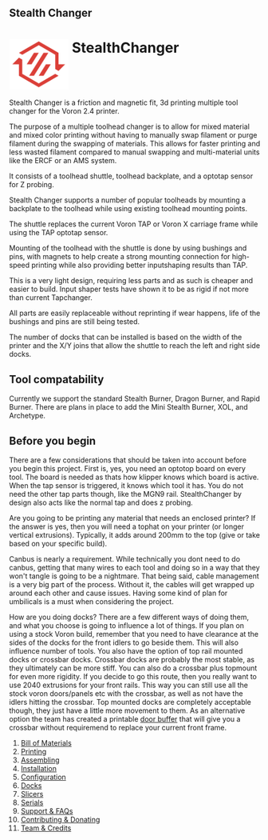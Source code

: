 ## Stealth Changer

# <img src="https://github.com/DraftShift/Stealthchanger/blob/main/media/Stealthchanger_logo.png?raw=true" height="100" align="top" /> StealthChanger

Stealth Changer is a friction and magnetic fit, 3d printing multiple tool changer for the Voron 2.4 printer.

The purpose of a multiple toolhead changer is to allow for mixed material and mixed color printing without having to manually swap filament or purge filament during the swapping of materials. This allows for faster printing and less wasted filament compared to manual swapping and multi-material units like the ERCF or an AMS system.

It consists of a toolhead shuttle, toolhead backplate, and a optotap sensor for Z probing.

Stealth Changer supports a number of popular toolheads by mounting a backplate to the toolhead while using existing toolhead mounting points.

The shuttle replaces the current Voron TAP or Voron X carriage frame while using the TAP optotap sensor.

Mounting of the toolhead with the shuttle is done by using bushings and pins, with magnets to help create a strong mounting connection for high-speed printing while also providing better inputshaping results than TAP.

This is a very light design, requiring less parts and as such is cheaper and easier to build.  Input shaper tests have shown it to be as rigid if not more than current Tapchanger.

All parts are easily replaceable without reprinting if wear happens, life of the bushings and pins are still being tested.

The number of docks that can be installed is based on the width of the printer and the X/Y joins that allow the shuttle to reach the left and right side docks.


## Tool compatability
Currently we support the standard Stealth Burner, Dragon Burner, and Rapid Burner.  There are plans in place to add the Mini Stealth Burner, XOL, and Archetype.

## Before you begin

There are a few considerations that should be taken into account before you begin this project. First is, yes, you need an optotop board on every tool. The board is needed as thats how klipper knows which board is active. When the tap sensor is triggered, it knows which tool it has. You do not need the other tap parts though, like the MGN9 rail. StealthChanger by design also acts like the normal tap and does z probing.

Are you going to be printing any material that needs an enclosed printer? If the answer is yes, then you will need a tophat on your printer (or longer vertical extrusions). Typically, it adds around 200mm to the top (give or take based on your specific build). 

Canbus is nearly a requirement. While technically you dont need to do canbus, getting that many wires to each tool and doing so in a way that they won't tangle is going to be a nightmare. That being said, cable management is a very big part of the process. Without it, the cables will get wrapped up around each other and cause issues. Having some kind of plan for umbilicals is a must when considering the project.

How are you doing docks? There are a few different ways of doing them, and what you choose is going to influence a lot of things. If you plan on using a stock Voron build, remember that you need to have clearance at the sides of the docks for the front idlers to go beside them. This will also influence number of tools. You also have the option of top rail mounted docks or crossbar docks. Crossbar docks are probably the most stable, as they ultimately can be more stiff. You can also do a crossbar plus topmount for even more rigidity. If you decide to go this route, then you really want to use 2040 extrusions for your front rails. This way you can still use all the stock voron doors/panels etc with the crossbar, as well as not have the idlers hitting the crossbar. Top mounted docks are completely acceptable though, they just have a little more movement to them. As an alternative option the team has created a printable [door buffer](https://github.com/DraftShift/DoorBuffer) that will give you a crossbar without requiremend to replace your current front frame.


1. [Bill of Materials](Bill-of-Materials)
2. [Printing](Printing)
3. [Assembling](Assembling)
4. [Installation](Installation)
5. [Configuration](Configuration)
6. [Docks](Docks)
7. [Slicers](Slicers)
8. [Serials](Serials)
9. [Support & FAQs](Support-and-FAQs)
10. [Contributing & Donating](Contributing-and-Donating)
11. [Team & Credits](Team-and-Credits)
